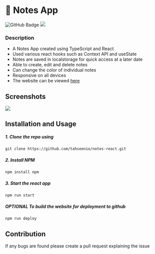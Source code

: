 # 🍿 Notes App

<img src="https://img.shields.io/github/deployments/tahseenio/notes-react/master" alt="GitHub Badge"> <img src="https://img.shields.io/github/repo-size/tahseenio/notes-react">

### Description
- A Notes App created using TypeScript and React
- Used various react hooks such as Context API and useState
- Notes are saved in localstorage for quick access at a later date
- Able to create, edit and delete notes
- Can change the color of individual notes
- Responsive on all devices
- The website can be viewed [here](https://notes-react-nine.vercel.app/)

## Screenshots

<img src="https://i.imgur.com/zMWVI0J.png">

## Installation and Usage

##### 1. Clone the repo using

`git clone https://github.com/tahseenio/notes-react.git`

##### 2. Install NPM

`npm install npm`

##### 3. Start the react app

`npm run start`

##### OPTIONAL To build the website for deployment to github

`npm run deploy`


## Contribution

<p>If any bugs are found please create a pull request explaining the issue</p>
